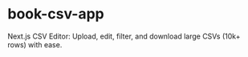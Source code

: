 # book-csv-app
Next.js CSV Editor: Upload, edit, filter, and download large CSVs (10k+ rows) with ease.
